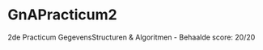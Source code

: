 GnAPracticum2
=============

2de Practicum GegevensStructuren &amp; Algoritmen - Behaalde score: 20/20
